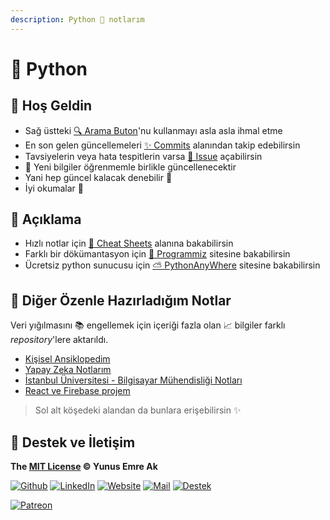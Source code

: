 ```yaml
---
description: Python 🐍 notlarım
---
```


# 🐍 Python

## 🗽 Hoş Geldin

- Sağ üstteki [🔍 Arama Buton](https://python.yemreak.com/?q=)'nu kullanmayı asla asla ihmal etme
- En son gelen güncellemeleri [✨ Commits](https://github.com/yedhrab/YPython/commits/master) alanından takip edebilirsin
- Tavsiyelerin veya hata tespitlerin varsa [🦋 Issue](https://github.com/yedhrab/YPython/issues) açabilirsin
- 🌊 Yeni bilgiler öğrenmemle birlikle güncellenecektir
- Yani hep güncel kalacak denebilir 🚀
- İyi okumalar 👻

## 🗼 Açıklama

- Hızlı notlar için [🏃‍ Cheat Sheets](0%20-%20Cheat%20Sheets) alanına bakabilirsin
- Farklı bir dökümantasyon için [📕 Programmiz](https://www.programiz.com/python-programming/first-program) sitesine bakabilirsin
- Ücretsiz python sunucusu için  [⛅ PythonAnyWhere](https://www.pythonanywhere.com) sitesine bakabilirsin

## 🚙 Diğer Özenle Hazırladığım Notlar

Veri yığılmasını 📚 engellemek için içeriği fazla olan 📈 bilgiler farklı _repository_'lere aktarıldı.

- [Kişisel Ansiklopedim](https://wiki.yemreak.com/)
- [Yapay Zeka Notlarım](https://ai.yemreak.com/)
- [İstanbul Üniversitesi - Bilgisayar Mühendisliği Notları](https://iuce.yemreak.com)
- [React ve Firebase projem](https://github.com/yedhrab/YReact-Firebase)

> Sol alt köşedeki alandan da bunlara erişebilirsin ✨

## 💖 Destek ve İletişim

**The [MIT License](https://choosealicense.com/licenses/mit/) &copy; Yunus Emre Ak**

[![Github](https://drive.google.com/uc?id=1PzkuWOoBNMg0uOMmqwHtVoYt0WCqi-O5)][github]
[![LinkedIn](https://drive.google.com/uc?id=1hvdil0ZHVEzekQ4AYELdnPOqzunKpnzJ)][linkedin]
[![Website](https://drive.google.com/uc?id=1wR8Ph0FBs36ZJl0Ud-HkS0LZ9b66JBqJ)][website]
[![Mail](https://drive.google.com/uc?id=142rP0hbrnY8T9kj_84_r7WxPG1hzWEcN)][mail]
[![Destek](https://drive.google.com/uc?id=1zyU7JWlw4sJTOx46gJlHOfYBwGIkvMQs)][bağış anlık]

[![Patreon](https://drive.google.com/uc?id=11YmCRmySX7v7QDFS62ST2JZuE70RFjDG)][bağış aylık]

<!-- İletişim -->

[mail]: mailto::yedhrab@gmail.com?subject=YPython%20%7C%20Github
[github]: https://github.com/yedhrab
[website]: https://yemreak.com
[linkedin]: https://www.linkedin.com/in/yemreak/
[bağış anlık]: https://gogetfunding.com/yemreak/
[bağış aylık]: https://www.patreon.com/yemreak/

<!-- İletişim Sonu -->
